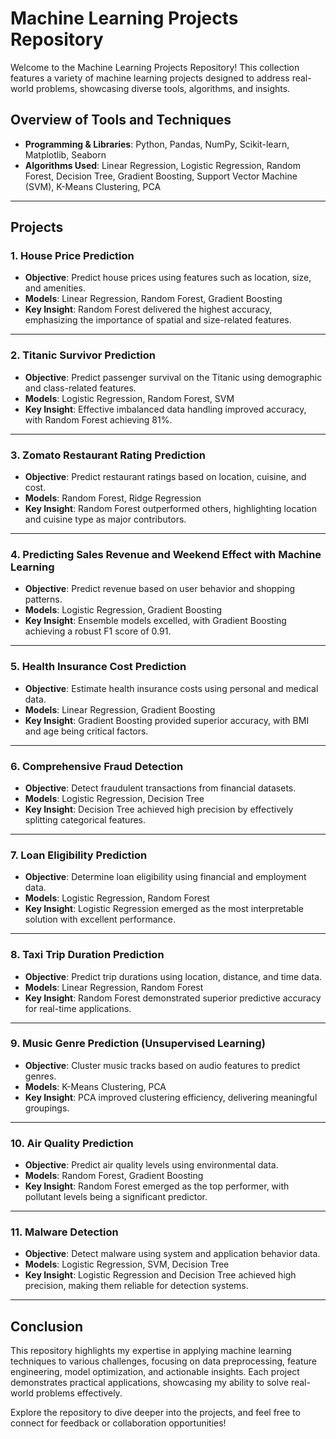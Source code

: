 # Machine Learning Projects Repository

Welcome to the Machine Learning Projects Repository! This collection features a variety of machine learning projects designed to address real-world problems, showcasing diverse tools, algorithms, and insights.

## Overview of Tools and Techniques
- **Programming & Libraries**: Python, Pandas, NumPy, Scikit-learn, Matplotlib, Seaborn  
- **Algorithms Used**: Linear Regression, Logistic Regression, Random Forest, Decision Tree, Gradient Boosting, Support Vector Machine (SVM), K-Means Clustering, PCA  

---

## Projects

### **1. House Price Prediction**
- **Objective**: Predict house prices using features such as location, size, and amenities.  
- **Models**: Linear Regression, Random Forest, Gradient Boosting  
- **Key Insight**: Random Forest delivered the highest accuracy, emphasizing the importance of spatial and size-related features.

---

### **2. Titanic Survivor Prediction**
- **Objective**: Predict passenger survival on the Titanic using demographic and class-related features.  
- **Models**: Logistic Regression, Random Forest, SVM  
- **Key Insight**: Effective imbalanced data handling improved accuracy, with Random Forest achieving 81%.

---

### **3. Zomato Restaurant Rating Prediction**
- **Objective**: Predict restaurant ratings based on location, cuisine, and cost.  
- **Models**: Random Forest, Ridge Regression  
- **Key Insight**: Random Forest outperformed others, highlighting location and cuisine type as major contributors.

---

### **4. Predicting Sales Revenue and Weekend Effect with Machine Learning**
- **Objective**: Predict revenue based on user behavior and shopping patterns.  
- **Models**: Logistic Regression, Gradient Boosting  
- **Key Insight**: Ensemble models excelled, with Gradient Boosting achieving a robust F1 score of 0.91.

---

### **5. Health Insurance Cost Prediction**
- **Objective**: Estimate health insurance costs using personal and medical data.  
- **Models**: Linear Regression, Gradient Boosting  
- **Key Insight**: Gradient Boosting provided superior accuracy, with BMI and age being critical factors.

---

### **6. Comprehensive Fraud Detection**
- **Objective**: Detect fraudulent transactions from financial datasets.  
- **Models**: Logistic Regression, Decision Tree  
- **Key Insight**: Decision Tree achieved high precision by effectively splitting categorical features.

---

### **7. Loan Eligibility Prediction**
- **Objective**: Determine loan eligibility using financial and employment data.  
- **Models**: Logistic Regression, Random Forest  
- **Key Insight**: Logistic Regression emerged as the most interpretable solution with excellent performance.

---

### **8. Taxi Trip Duration Prediction**
- **Objective**: Predict trip durations using location, distance, and time data.  
- **Models**: Linear Regression, Random Forest  
- **Key Insight**: Random Forest demonstrated superior predictive accuracy for real-time applications.

---

### **9. Music Genre Prediction (Unsupervised Learning)**
- **Objective**: Cluster music tracks based on audio features to predict genres.  
- **Models**: K-Means Clustering, PCA  
- **Key Insight**: PCA improved clustering efficiency, delivering meaningful groupings.

---

### **10. Air Quality Prediction**
- **Objective**: Predict air quality levels using environmental data.  
- **Models**: Random Forest, Gradient Boosting  
- **Key Insight**: Random Forest emerged as the top performer, with pollutant levels being a significant predictor.

---

### **11. Malware Detection**
- **Objective**: Detect malware using system and application behavior data.  
- **Models**: Logistic Regression, SVM, Decision Tree  
- **Key Insight**: Logistic Regression and Decision Tree achieved high precision, making them reliable for detection systems.

---

## Conclusion
This repository highlights my expertise in applying machine learning techniques to various challenges, focusing on data preprocessing, feature engineering, model optimization, and actionable insights. Each project demonstrates practical applications, showcasing my ability to solve real-world problems effectively.

Explore the repository to dive deeper into the projects, and feel free to connect for feedback or collaboration opportunities!
